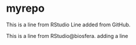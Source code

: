 # myrepo
This is a line from RStudio
Line added from GitHub.


This is a line from RStudio@biosfera.
adding a line
